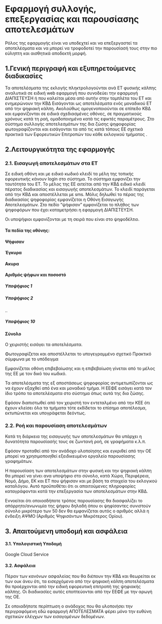 # Εφαρμογή συλλογής, επεξεργασίας και παρουσίασης αποτελεσμάτων
 
 
Ρόλος της εφαρμογής είναι να υποδεχτεί και να επεξεργαστεί τα αποτελέσματα και να μπορεί να τροφοδοτεί την παρουσίασή τους στην πιο εύληπτη και αισθητικά αποδεκτή  μορφή.

## 1.Γενική περιγραφή και εξυπηρετούμενες διαδικασίες
Τα αποτελέσματα της εκλογής πληκτρολογούνται ανά ΕΤ φυσικής κάλπης αναλυτικά σε ειδική web εφαρμογή που συνοδεύει την εφαρμογή  ΔΙΑΠΙΣΤΕΥΣΗ ή που καλείται μέσα από αυτήν στην ταμπλέτα του ΕΤ και ενημερώνουν την ΚΒΔ
Εισάγονται ως αποτελέσματα ενός μοναδικού ΕΤ από την ψηφιακή κάλπη.
Ακολούθως ομογενοποιούνται σε επίπεδο ΚΒΔ και εμφανίζονται σε ειδικά σχεδιασμένες οθόνες, σε πραγματικούς χρόνους κατά τη ροή, ομαδοποιημένα κατά τις εφικτές παραμέτρους.
Στο σύστημα συλλογής αποτελεσμάτων της δια ζώσης ψηφοφορίας φωτογραφίζονται και εισάγονται τα από τις κατά τόπους ΕΕ σχετικά πρακτικά των Εφορευτικών Επιτροπών του κάθε εκλογικού τμήματος .


## 2.Λειτουργικότητα  της εφαρμογής

### 2.1. Εισαγωγή αποτελεσμάτων στα ΕΤ

Σε ειδική οθόνη και με ειδικό κωδικό κλειδί τα μέλη της τοπικής εφορευτικής κάνουν login στο σύστημα. Το σύστημα εμφανίζει την ταυτότητα του ΕΤ.  Το μέλος της ΕΕ αιτείται από την ΚΒΔ ειδικό κλειδί πέρατος διαδικασίας και εισαγωγής αποτελεσμάτων.  Το κλειδί παράγεται από την ΚΒΔ και αποστέλλεται με sms.  Μόλις δηλωθεί το πέρας της διαδικασίας ψηφοφορίας εμφανίζεται η Οθόνη Εισαγωγής Αποτελεσμάτων. Στο πεδίο “ψήφισαν” εμφανίζεται το πλήθος των ψηφοφόρων που έχει καταμετρήσει η εφαρμογή ΔΙΑΠΙΣΤΕΥΣΗ.

Οι υποψήφιοι εμφανίζονται με τη σειρά που είναι στο ψηφοδέλτιο.


#### Τα πεδία της οθόνης:
#### Ψήφισαν
#### Έγκυρα
#### Ακυρα
#### Αριθμός ψήφων και ποσοστό
##### Υποψήφιος 1
##### Υποψήφιος 2
..
##### Υποψήφιος 10
#### Σύνολο

Ο χειριστής εισάγει τα αποτελέσματα.

Φωτογραφίζεται και αποστέλλεται το υπογεγραμμένο σχετικό Πρακτικό σύμφωνα με το υπόδειγμα

Εμφανίζεται οθόνη επιβεβαίωσης και η επιβεβαίωση γίνεται από το μέλος της ΕΕ με τον δικό του κωδικό.
 
Τα αποτελέσματα της εξ αποστάσεως ψηφοφορίας αντιμετωπίζονται ως να έχουν εξαχθεί από ένα και μοναδικό τμήμα.  Η  ΕΕΦΕ εισάγει κατά τον ίδιο τρόπο τα αποτελέσματα στο σύστημα όπως αυτά της δια ζώσης.
 
Εφόσον διαπιστωθεί από τον χειριστή τον εντεταλμένο από την ΚΕΕ ότι έχουν κλείσει όλα τα τμήματα τότε εκδίδεται το επίσημο αποτέλεσμα, εκτυπώνεται και υπογράφεται δεόντως.
 
### 2.2. Ροή και παρουσίαση αποτελεσμάτων 

Κατά τη διάρκεια της εισαγωγής των αποτελεσμάτων θα υπάρχει η δυνατότητα παρουσίασής τους σε ζωντανή ροή,  σε γραφήματα κ.λ.π.

Εφόσον προταθεί από τον ανάδοχο υλοποίησης και εγκριθεί από την ΟΕ μπορεί να χρησιμοποιηθεί εξειδικευμένο εργαλείο παρουσίασης γραφημάτων.

Η παρουσίαση των αποτελεσμάτων στην φυσική και την ψηφιακή κάλπη θα μπορεί να γίνει ανα υποψήφιο στο σύνολο, κατά Χώρα, Περιφέρεια, Νομό, Δήμο, ΕΚ και ΕΤ που ψήφισαν και με βάση τα στοιχεία του εκλογικού καταλόγου.  Αυτό προϋποθέτει ότι οι απαιτούμενες πληροφορίες καταγράφονται κατά την επεξεργασία των αποτελεσμάτων στην ΚΒΔ.
 
Εννοείται ότι οποιοσδήποτε τρόπος παρουσίασης θα διασφαλίζει το απόρρητο/ανωνυμία της ψήφου δηλαδή όπου οι ψηφίσαντες συνιστούν σύνολο μικρότερο των 50 δεν θα εμφανίζεται αυτός ο αριθμός αλλά η ένδειξη ΑΨΜΟ (Αριθμός Ψηφισάντων Μικρότερος Ορίου).
## 3. Απαιτούμενη υποδομή και ασφάλεια

#### 3.1. Υπολογιστική Υποδομή 
Google Cloud Service

#### 3.2. Ασφάλεια 
Πέραν των  κανόνων ασφαλείας που θα διέπουν την ΚΒΔ και  θεωρείται εκ των ουκ άνευ ότι, τα εισερχόμενα από την ψηφιακή κάλπη αποτελέσματα θα προέρχονται από την ειδική εφορευτική επιτροπή της ψηφιακής κάλπης.  Οι διαδικασίες αυτές εποπτεύονται από την ΕΕΦΕ με την αρωγή της ΟΕ.

Σε οποιαδήποτε περίπτωση ο ανάδοχος που θα υλοποιήσει την περιγραφόμενη εδώ εφαρμογή ΑΠΟΤΕΛΕΣΜΑΤΑ φέρει μόνο την ευθύνη σχετικών ελέγχων των εισαγομένων δεδομένων.  
